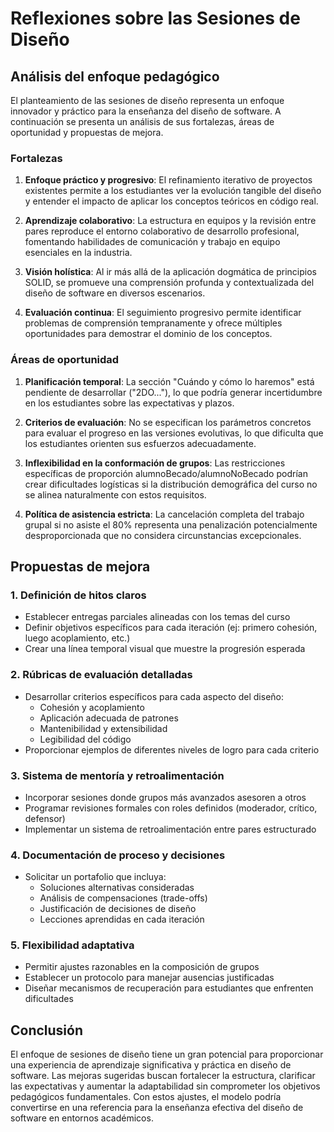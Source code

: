 # Reflexiones sobre las Sesiones de Diseño

## Análisis del enfoque pedagógico

El planteamiento de las sesiones de diseño representa un enfoque innovador y práctico para la enseñanza del diseño de software. A continuación se presenta un análisis de sus fortalezas, áreas de oportunidad y propuestas de mejora.

### Fortalezas

1. **Enfoque práctico y progresivo**: El refinamiento iterativo de proyectos existentes permite a los estudiantes ver la evolución tangible del diseño y entender el impacto de aplicar los conceptos teóricos en código real.

2. **Aprendizaje colaborativo**: La estructura en equipos y la revisión entre pares reproduce el entorno colaborativo de desarrollo profesional, fomentando habilidades de comunicación y trabajo en equipo esenciales en la industria.

3. **Visión holística**: Al ir más allá de la aplicación dogmática de principios SOLID, se promueve una comprensión profunda y contextualizada del diseño de software en diversos escenarios.

4. **Evaluación continua**: El seguimiento progresivo permite identificar problemas de comprensión tempranamente y ofrece múltiples oportunidades para demostrar el dominio de los conceptos.

### Áreas de oportunidad

1. **Planificación temporal**: La sección "Cuándo y cómo lo haremos" está pendiente de desarrollar ("2DO..."), lo que podría generar incertidumbre en los estudiantes sobre las expectativas y plazos.

2. **Criterios de evaluación**: No se especifican los parámetros concretos para evaluar el progreso en las versiones evolutivas, lo que dificulta que los estudiantes orienten sus esfuerzos adecuadamente.

3. **Inflexibilidad en la conformación de grupos**: Las restricciones específicas de proporción alumnoBecado/alumnoNoBecado podrían crear dificultades logísticas si la distribución demográfica del curso no se alinea naturalmente con estos requisitos.

4. **Política de asistencia estricta**: La cancelación completa del trabajo grupal si no asiste el 80% representa una penalización potencialmente desproporcionada que no considera circunstancias excepcionales.

## Propuestas de mejora

### 1. Definición de hitos claros

- Establecer entregas parciales alineadas con los temas del curso
- Definir objetivos específicos para cada iteración (ej: primero cohesión, luego acoplamiento, etc.)
- Crear una línea temporal visual que muestre la progresión esperada

### 2. Rúbricas de evaluación detalladas

- Desarrollar criterios específicos para cada aspecto del diseño:
  - Cohesión y acoplamiento
  - Aplicación adecuada de patrones
  - Mantenibilidad y extensibilidad
  - Legibilidad del código
- Proporcionar ejemplos de diferentes niveles de logro para cada criterio

### 3. Sistema de mentoría y retroalimentación

- Incorporar sesiones donde grupos más avanzados asesoren a otros
- Programar revisiones formales con roles definidos (moderador, crítico, defensor)
- Implementar un sistema de retroalimentación entre pares estructurado

### 4. Documentación de proceso y decisiones

- Solicitar un portafolio que incluya:
  - Soluciones alternativas consideradas
  - Análisis de compensaciones (trade-offs)
  - Justificación de decisiones de diseño
  - Lecciones aprendidas en cada iteración

### 5. Flexibilidad adaptativa

- Permitir ajustes razonables en la composición de grupos
- Establecer un protocolo para manejar ausencias justificadas
- Diseñar mecanismos de recuperación para estudiantes que enfrenten dificultades

## Conclusión

El enfoque de sesiones de diseño tiene un gran potencial para proporcionar una experiencia de aprendizaje significativa y práctica en diseño de software. Las mejoras sugeridas buscan fortalecer la estructura, clarificar las expectativas y aumentar la adaptabilidad sin comprometer los objetivos pedagógicos fundamentales. Con estos ajustes, el modelo podría convertirse en una referencia para la enseñanza efectiva del diseño de software en entornos académicos.